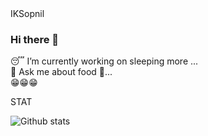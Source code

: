 <html>
  <head>
 <meta name="google-site-verification" content="3Q1Mv8l0XAZ5w9_V0r2Cptt_g5DROxOP6x_wdoid9c8" />
  </head>
<body>
IKSopnil

### Hi there 👋 <br>
😴 I’m currently working on sleeping more ...<br>
💬 Ask me about food 🥫... <br>
😁😁😁

STAT 

![Github stats](https://github-readme-stats.vercel.app/api?username=IKSopnil)

<!--
**IKSopnil/IKSopnil** is a ✨ _special_ ✨ repository because its `README.md` (this file) appears on your GitHub profile.

Here are some ideas to get you started:

- 🔭 I’m currently working on ...
- 🌱 I’m currently learning ...
- 👯 I’m looking to collaborate on ...
- 🤔 I’m looking for help with ...
- 💬 Ask me about ...
- 📫 How to reach me: ...
- 😄 Pronouns: ...
- ⚡ Fun fact: ...
-->
</body>
</html>
